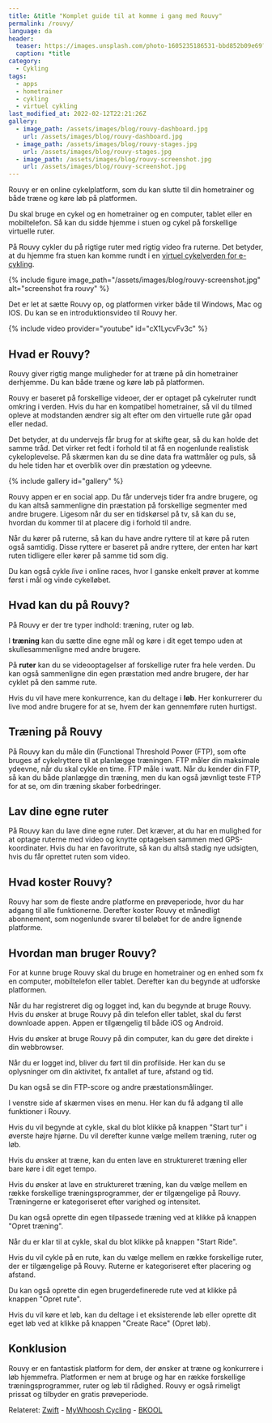```yaml
---
title: &title "Komplet guide til at komme i gang med Rouvy"
permalink: /rouvy/
language: da
header:
  teaser: https://images.unsplash.com/photo-1605235186531-bbd852b09e69?ixlib=rb-1.2.1&ixid=MnwxMjA3fDB8MHxwaG90by1wYWdlfHx8fGVufDB8fHx8&auto=format&fit=crop&h=300&w=400&q=10
  caption: *title
category:
  - Cykling
tags:
  - apps
  - hometrainer
  - cykling
  - virtuel cykling
last_modified_at: 2022-02-12T22:21:26Z
gallery:
  - image_path: /assets/images/blog/rouvy-dashboard.jpg
    url: /assets/images/blog/rouvy-dashboard.jpg
  - image_path: /assets/images/blog/rouvy-stages.jpg
    url: /assets/images/blog/rouvy-stages.jpg
  - image_path: /assets/images/blog/rouvy-screenshot.jpg
    url: /assets/images/blog/rouvy-screenshot.jpg
---
```


Rouvy er en online cykelplatform, som du kan slutte til din hometrainer og både træne og køre løb på platformen.

Du skal bruge en cykel og en hometrainer og en computer, tablet eller en mobiltelefon. Så kan du sidde hjemme i stuen og cykel på forskellige virtuelle ruter.

På Rouvy cykler du på rigtige ruter med rigtig video fra ruterne. Det betyder, at du hjemme fra stuen kan komme rundt i en [virtuel cykelverden for e-cykling](/hometrainer-apps/).

{% include figure image_path="/assets/images/blog/rouvy-screenshot.jpg" alt="screenshot fra rouvy" %}

Det er let at sætte Rouvy op, og platformen virker både til Windows, Mac og IOS. Du kan se en introduktionsvideo til Rouvy her.

{% include video provider="youtube" id="cX1LycvFv3c" %}

## Hvad er Rouvy?

Rouvy giver rigtig mange muligheder for at træne på din hometrainer derhjemme. Du kan både træne og køre løb på platformen.

Rouvy er baseret på forskellige videoer, der er optaget på cykelruter rundt omkring i verden. Hvis du har en kompatibel hometrainer, så vil du tilmed opleve at modstanden ændrer sig alt efter om den virtuelle rute går opad eller nedad.

Det betyder, at du undervejs får brug for at skifte gear, så du kan holde det samme tråd. Det virker ret fedt i forhold til at få en nogenlunde realistisk cykeloplevelse. På skærmen kan du se dine data fra wattmåler og puls, så du hele tiden har et overblik over din præstation og ydeevne.

{% include gallery id="gallery" %}

Rouvy appen er en social app. Du får undervejs tider fra andre brugere, og du kan altså sammenligne din præstation på forskellige segmenter med andre brugere. Ligesom når du ser en tidskørsel på tv, så kan du se, hvordan du kommer til at placere dig i forhold til andre.

Når du kører på ruterne, så kan du have andre ryttere til at køre på ruten også samtidig. Disse ryttere er baseret på andre ryttere, der enten har kørt ruten tidligere eller kører på samme tid som dig.

Du kan også cykle _live_ i online races, hvor I ganske enkelt prøver at komme først i mål og vinde cykelløbet.

## Hvad kan du på Rouvy?

På Rouvy er der tre typer indhold: træning, ruter og løb.

I **træning** kan du sætte dine egne mål og køre i dit eget tempo uden at skullesammenligne med andre brugere.

På **ruter** kan du se videooptagelser af forskellige ruter fra hele verden. Du kan også sammenligne din egen præstation med andre brugere, der har cyklet på den samme rute.

Hvis du vil have mere konkurrence, kan du deltage i **løb**. Her konkurrerer du live mod andre brugere for at se, hvem der kan gennemføre ruten hurtigst.

## Træning på Rouvy

På Rouvy kan du måle din (Functional Threshold Power (FTP), som ofte bruges af cykelryttere til at planlægge træningen. FTP måler din maksimale ydeevne, når du skal cykle en time. FTP måle i watt. Når du kender din FTP, så kan du både planlægge din træning, men du kan også jævnligt teste FTP for at se, om din træning skaber forbedringer.

## Lav dine egne ruter

På Rouvy kan du lave dine egne ruter. Det kræver, at du har en mulighed for at optage ruterne med video og knytte optagelsen sammen med GPS-koordinater. Hvis du har en favoritrute, så kan du altså stadig nye udsigten, hvis du får oprettet ruten som video.

## Hvad koster Rouvy?

Rouvy har som de fleste andre platforme en prøveperiode, hvor du har adgang til alle funktionerne. Derefter koster Rouvy et månedligt abonnement, som nogenlunde svarer til beløbet for de andre lignende platforme.

## Hvordan man bruger Rouvy?

For at kunne bruge Rouvy skal du bruge en hometrainer og en enhed som fx en computer, mobiltelefon eller tablet. Derefter kan du begynde at udforske platformen.

Når du har registreret dig og logget ind, kan du begynde at bruge Rouvy. Hvis du ønsker at bruge Rouvy på din telefon eller tablet, skal du først downloade appen. Appen er tilgængelig til både iOS og Android.

Hvis du ønsker at bruge Rouvy på din computer, kan du gøre det direkte i din webbrowser.

Når du er logget ind, bliver du ført til din profilside. Her kan du se oplysninger om din aktivitet, fx antallet af ture, afstand og tid.

Du kan også se din FTP-score og andre præstationsmålinger.

I venstre side af skærmen vises en menu. Her kan du få adgang til alle funktioner i Rouvy.

Hvis du vil begynde at cykle, skal du blot klikke på knappen "Start tur" i øverste højre hjørne. Du vil derefter kunne vælge mellem træning, ruter og løb.

Hvis du ønsker at træne, kan du enten lave en struktureret træning eller bare køre i dit eget tempo.

Hvis du ønsker at lave en struktureret træning, kan du vælge mellem en række forskellige træningsprogrammer, der er tilgængelige på Rouvy. Træningerne er kategoriseret efter varighed og intensitet.

Du kan også oprette din egen tilpassede træning ved at klikke på knappen "Opret træning".

Når du er klar til at cykle, skal du blot klikke på knappen "Start Ride".

Hvis du vil cykle på en rute, kan du vælge mellem en række forskellige ruter, der er tilgængelige på Rouvy. Ruterne er kategoriseret efter placering og afstand.

Du kan også oprette din egen brugerdefinerede rute ved at klikke på knappen "Opret rute".

Hvis du vil køre et løb, kan du deltage i et eksisterende løb eller oprette dit eget løb ved at klikke på knappen "Create Race" (Opret løb).

## Konklusion

Rouvy er en fantastisk platform for dem, der ønsker at træne og konkurrere i løb hjemmefra. Platformen er nem at bruge og har en række forskellige træningsprogrammer, ruter og løb til rådighed. Rouvy er også rimeligt prissat og tilbyder en gratis prøveperiode.

Relateret: [Zwift](/komplet-begynderguide-zwift/) - [MyWhoosh Cycling](/mywhoosh-cycling/) - [BKOOL](/bkool-begynderguide/)

